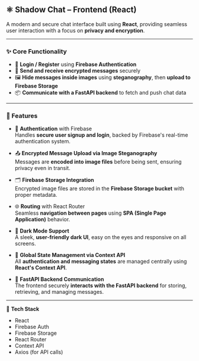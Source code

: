 ## ⚛️ Shadow Chat – Frontend (React)

A modern and secure chat interface built using **React**, providing seamless user interaction with a focus on **privacy and encryption**.

---

### ✨ Core Functionality

- 🔐 **Login / Register** using **Firebase Authentication**
- 💬 **Send and receive encrypted messages** securely
- 🖼️ **Hide messages inside images** using **steganography**, then **upload to Firebase Storage**
- 📦 **Communicate with a FastAPI backend** to fetch and push chat data

---

### 🚀 Features

- 🔑 **Authentication** with Firebase  
  Handles **secure user signup and login**, backed by Firebase's real-time authentication system.

- 📤 **Encrypted Message Upload via Image Steganography**  
  Messages are **encoded into image files** before being sent, ensuring privacy even in transit.

- 🗂️ **Firebase Storage Integration**  
  Encrypted image files are stored in the **Firebase Storage bucket** with proper metadata.

- 🌐 **Routing** with React Router  
  Seamless **navigation between pages** using **SPA (Single Page Application)** behavior.

- 🌙 **Dark Mode Support**  
  A sleek, **user-friendly dark UI**, easy on the eyes and responsive on all screens.

- 🧠 **Global State Management via Context API**  
  All **authentication and messaging states** are managed centrally using **React's Context API**.

- 🔗 **FastAPI Backend Communication**  
  The frontend securely **interacts with the FastAPI backend** for storing, retrieving, and managing messages.

---

📁 **Tech Stack**  
- React  
- Firebase Auth  
- Firebase Storage  
- React Router  
- Context API  
- Axios (for API calls)


